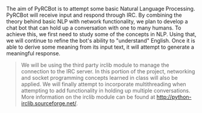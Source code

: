 The aim of PyRCBot is to attempt some basic Natural Language Processing. PyRCBot will receive input and respond through IRC. By combining the theory behind basic NLP with network functionality, we plan to develop a chat bot that can hold up a conversation with one to many humans. To achieve this, we first need to study some of the concepts in NLP. Using that, we will continue to refine the bot's ability to "understand" English. Once it is able to derive some meaning from its input text, it will attempt to generate a meaningful response.

> We will be using the third party irclib module to manage the connection to the IRC server. In this portion of the project, networking and socket programming concepts learned in class will also be applied. We will finally attempt to incorporate multithreading when attempting to add functionality in holding up multiple conversations. More information on the irclib module can be found at http://python-irclib.sourceforge.net/.